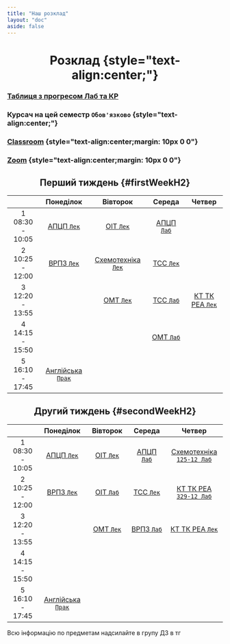 ```yaml
---
title: "Наш розклад"
layout: "doc"
aside: false
---
```


# Розклад {style="text-align:center;"}

### [Таблиця з прогресом Лаб та КР](https://docs.google.com/spreadsheets/d/1WgMoGPEhlSP8bXxPBziwLw-HYi10553Zxro24GwwDc4/edit#gid=0)

### Курсач на цей семестр `Обов'язково` {style="text-align:center;"}
### [Classroom](https://classroom.google.com/c/NjE1NDE0OTY1OTkw?cjc=rtguuil) {style="text-align:center;margin: 10px 0 0"}
### [Zoom](https://us02web.zoom.us/j/5551893007?pwd=RkpjT2tndUpnU25ldXRTZUNjaHlUdz09) {style="text-align:center;margin: 10px 0 0"}


## Перший тиждень {#firstWeekH2}

<div id="firstWeek">

|                    |              Понеділок              |                Вівторок                |           Середа           |              Четвер               |
| :----------------: | :---------------------------------: | :------------------------------------: | :------------------------: | :-------------------------------: |
| 1<br>08:30 - 10:05 |     [АПЦП `Лек`](/tasks/APTSP)      |        [ОІТ `Лек`](/tasks/OIT)         | [АПЦП `Лаб`](/tasks/APTSP) |                                   |
| 2<br>10:25 - 12:00 |      [ВРПЗ `Лек`](/tasks/VRPZ)      | [Схемотехніка `Лек`](/tasks/circuitry) |  [ТСС `Лек`](/tasks/TSS)   |                                   |
| 3<br>12:20 - 13:55 |                                     |        [ОМТ `Лек`](/tasks/OMT)         |  [ТСС `Лаб`](/tasks/TSS)   | [КТ ТК РЕА `Лек`](/tasks/KTTKREA) |
| 4<br>14:15 - 15:50 |                                     |                                        |  [ОMТ `Лаб`](/tasks/OMT)   |                                   |
| 5<br>16:10 - 17:45 | [Англійська `Прак`](/tasks/english) |                                        |                            |                                   |

</div>

## Другий тиждень {#secondWeekH2}

<div id="secondWeek">

|                    |              Понеділок              |        Вівторок         |           Середа           |                    Четвер                     |
| :----------------: | :---------------------------------: | :---------------------: | :------------------------: | :-------------------------------------------: |
| 1<br>08:30 - 10:05 |     [АПЦП `Лек`](/tasks/APTSP)      | [ОІТ `Лек`](/tasks/OIT) | [АПЦП `Лаб`](/tasks/APTSP) | [Схемотехніка `125-12 Лаб`](/tasks/circuitry) |
| 2<br>10:25 - 12:00 |      [ВРПЗ `Лек`](/tasks/VRPZ)      | [ОІТ `Лаб`](/tasks/OIT) |  [ТСС `Лек`](/tasks/TSS)   |   [КТ ТК РЕА `329-12 Лаб`](/tasks/KTTKREA)    |
| 3<br>12:20 - 13:55 |                                     | [ОМТ `Лек`](/tasks/OMT) | [ВРПЗ `Лаб`](/tasks/VRPZ)  |       [КТ ТК РЕА `Лек`](/tasks/KTTKREA)       |
| 4<br>14:15 - 15:50 |                                     |                         |                            |                                               |
| 5<br>16:10 - 17:45 | [Англійська `Прак`](/tasks/english) |                         |                            |                                               |

</div>

Всю інформацію по предметам надсилайте в групу ДЗ в тг

<script setup>
import { onMounted } from "vue"

onMounted(() => {
    console.log("Ну і чого ти сюди дивишся, чортяка! Якщо ти хочеш допомогти зробити цей сайт краще, то пиши в телеграм: @Renat_TOP");
    try {
        checkWeekAndCouple()
        setInterval(() => {
            checkWeekAndCouple();
        }, 10000);
    } catch (e) {}
})

function getUADate(year, month, date, hours, minutes, secons) {
    return new Date(new Date(year, month, date, hours, minutes, secons).toLocaleString('en', {timeZone: 'Europe/Kyiv'}));
}

const now = new Date(new Date().toLocaleString('en', {timeZone: 'Europe/Kyiv'}));
const year = now.getFullYear();
const month = now.getMonth();
const date = now.getDate();
const day = now.getDay();
const time = now.getTime();

function checkWeekAndCouple() {
    const firstWeek = document.getElementById('firstWeek');
    const secondWeek = document.getElementById('secondWeek');
    const currentWeek = getNowWeek() === 1 ? firstWeek : secondWeek;
    const nowCouple = getCouple();
    const table = currentWeek.getElementsByTagName("table")[0];
    table.style.border = "2px solid #059669";
    const weekDays = table.getElementsByTagName("td");
    if (nowCouple === -1) {
        let lastCouples = [21, 22, 23, 24];
        for (let i = 0; i < lastCouples.length; i++) {
            weekDays[lastCouples[i]].style.border = "1px solid var(--vp-c-divider)"
        }
    }
    else if (nowCouple) {
        weekDays[nowCouple > 5 ? nowCouple - 5 : nowCouple].style.border = "1px solid var(--vp-c-divider)"
        weekDays[nowCouple].style.border = "2px solid #059669";
    }
}

function getNowWeek() {
    const today = getUADate(year, month, date, 0, 0, 0).getTime();
    const week = Math.round((time) / (1000 * 60 * 60 * 24 * 7));
    return week % 2 ? 1 : 2;
}

function getCouple() {
    // [sunday, monday, tuesday, wednesday, thursday, friday, saturday]
    const daysWithCouples = [[], [1, 6, 11, 16, 21], [2, 7, 12, 17, 22], [3, 8, 13, 18, 23], [4, 9, 14, 19, 24], [], []];

    if (now >= getUADate(year, month, date, 8, 30, 0) && now <= getUADate(year, month, date, 10, 5, 0))
        return daysWithCouples[day][0];
    else if (now >= getUADate(year, month, date, 10, 5, 0) && now <= getUADate(year, month, date, 12, 0, 0))
        return daysWithCouples[day][1];
    else if (now >= getUADate(year, month, date, 12, 0, 0) && now <= getUADate(year, month, date, 13, 55, 0))
        return daysWithCouples[day][2];
    else if (now >= getUADate(year, month, date, 13, 55, 0) && now <= getUADate(year, month, date, 15, 50, 0))
        return daysWithCouples[day][3];
    else if (now >= getUADate(year, month, date, 15, 50, 0) && now <= getUADate(year, month, date, 17, 45, 0))
        return daysWithCouples[day][4];
    else if (now > getUADate(year, month, date, 17, 45, 0) && now < getUADate(year, month, date, 8, 30, 0))
        return -1;
    else return 0;
}

</script>

<style scoped>
h1, h2 {
    text-align: center !important;
}

th {
    width: 1% !important;
}
</style>
